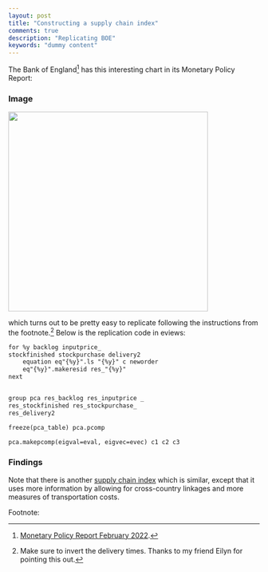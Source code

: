 ```yaml
---
layout: post
title: "Constructing a supply chain index"
comments: true
description: "Replicating BOE"
keywords: "dummy content"
---
```



The Bank of England[^1] has this interesting chart in its Monetary Policy Report:

### Image
<img src="https://raw.githubusercontent.com/zulfadz/zulfadz.github.io/master/pictures/BOE.png" width="400" height="400" />

which turns out to be pretty easy to replicate following the instructions from the footnote.[^2] Below is the replication code in eviews:


```html
for %y backlog inputprice_
stockfinished stockpurchase delivery2
	equation eq"{%y}".ls "{%y}" c neworder
	eq"{%y}".makeresid res_"{%y}"
next


group pca res_backlog res_inputprice _
res_stockfinished res_stockpurchase_
res_delivery2

freeze(pca_table) pca.pcomp

pca.makepcomp(eigval=eval, eigvec=evec) c1 c2 c3

```

<div class="divider"></div>


### Findings


Note that there is another [supply chain index](https://libertystreeteconomics.newyorkfed.org/2022/03/global-supply-chain-pressure-index-march-2022-update/) which is similar, except that it uses more information by allowing for cross-country linkages and more measures of transportation costs.

Footnote:

[^1]: [Monetary Policy Report February 2022](https://www.bankofengland.co.uk/-/media/boe/files/monetary-policy-report/2022/february/monetary-policy-report-february-2022.pdf).
[^2]: Make sure to invert the delivery times. Thanks to my friend Eilyn for pointing this out.





